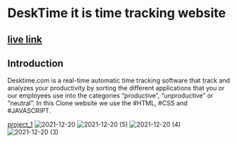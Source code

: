 
# DeskTime it is time tracking website
## [live link](https://elated-benz-2d62fb.netlify.app/)

## Introduction
Desktime.com is a real-time automatic time tracking software that track and analyzes your productivity by sorting the different applications that you or our employees use into the categories “productive”, “unproductive” or “neutral”.
In this Clone website we use the #HTML, #CSS and #JAVASCRIPT.



[project_1](https://user-images.githubusercontent.com/75352182/146014240-be865d09-6afb-41f1-8fdc-0038d981ba68.png)
![2021-12-20](https://user-images.githubusercontent.com/75352182/146777477-4d456897-0aa8-4136-8813-6f89ea9b3678.png)
![2021-12-20 (5)](https://user-images.githubusercontent.com/75352182/146777512-0a84113c-b129-45d4-b759-5caffa106f7b.png)
![2021-12-20 (4)](https://user-images.githubusercontent.com/75352182/146777573-e8e8b092-1cf0-4635-a097-ab46a796f3e7.png)
![2021-12-20 (3)](https://user-images.githubusercontent.com/75352182/146777618-b0dbc896-c544-4f6b-920a-f43e0e93e322.png)
